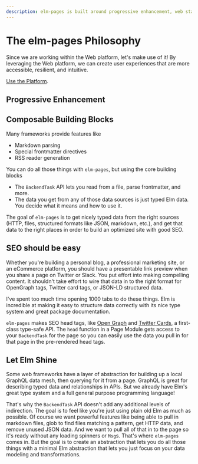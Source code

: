 ```yaml
---
description: elm-pages is built around progressive enhancement, web standards, and type-safety.
---
```


# The elm-pages Philosophy

Since we are working within the Web platform, let's make use of it! By leveraging the Web platform, we can create user experiences that are more accessible, resilient, and intuitive.

[Use the Platform](/docs/use-the-platform).

## Progressive Enhancement

## Composable Building Blocks

Many frameworks provide features like

- Markdown parsing
- Special frontmatter directives
- RSS reader generation

You can do all those things with `elm-pages`, but using the core building blocks

- The `BackendTask` API lets you read from a file, parse frontmatter, and more.
- The data you get from any of those data sources is just typed Elm data. You decide what it means and how to use it.

The goal of `elm-pages` is to get nicely typed data from the right sources (HTTP, files, structured formats like JSON, markdown, etc.), and get that data to the right places in order to build an optimized site with good SEO.

## SEO should be easy

Whether you're building a personal blog, a professional marketing site, or an eCommerce platform, you should have a presentable link preview when you share a page on Twitter or Slack. You put effort into making compelling content. It shouldn't take effort to wire that data in to the right format for OpenGraph tags, Twitter card tags, or JSON-LD structured data.

I've spent too much time opening 1000 tabs to do these things. Elm is incredible at making it easy to structure data correctly with its nice type system and great package documentation.

`elm-pages` makes SEO head tags, like [Open Graph](https://ogp.me/) and [Twitter Cards](https://developer.twitter.com/en/docs/twitter-for-websites/cards/guides/getting-started), a first-class type-safe API. The `head` function in a Page Module gets access to your `BackendTask` for the page so you can easily use the data you pull in for that page in the pre-rendered head tags.

## Let Elm Shine

Some web frameworks have a layer of abstraction for building up a local GraphQL data mesh, then querying for it from a page. GraphQL is great for describing typed data and relationships in APIs. But we already have Elm's great type system and a full general purpose programming language!

That's why the `BackendTask` API doesn't add any additional levels of indirection. The goal is to feel like you're just using plain old Elm as much as possible. Of course we want powerful features like being able to pull in markdown files, glob to find files matching a pattern, get HTTP data, and remove unused JSON data. And we want to pull all of that in to the page so it's ready without any loading spinners or `Msg`s. That's where `elm-pages` comes in. But the goal is to create an abstraction that lets you do all those things with a minimal Elm abstraction that lets you just focus on your data modeling and transformations.
